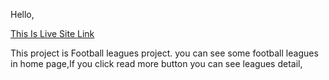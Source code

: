 Hello,

[This Is Live Site Link](https://github.com/facebook/create-react-app)

This project  is Football leagues project.
you can see some football leagues in home page,If you click read more button you can see leagues detail,